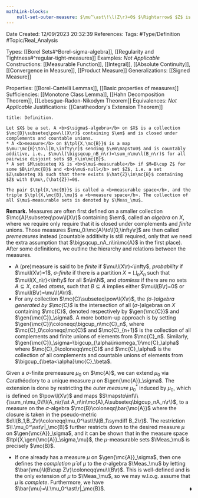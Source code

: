 ```yaml
---
mathLink-blocks:
    null-set-outer-measure: $\mu^\ast\!\l(Z\r)=0$ $\Rightarrow$ $Z$ is $\mu$-null
---
```


<div class="topSpace"></div>

Date Created: 12/09/2023 20:32:39
References:
Tags: #Type/Definition #Topic/Real_Analysis

Types: [[Borel Sets#^Borel-sigma-algebra]], [[Regularity and Tightness#^regular-tight-measures]]
Examples: <i>Not Applicable</i>
Constructions: [[Measurable Function]], [[Integral]], [[Absolute Continuity]], [[Convergence in Measure]], [[Product Measure]]
Generalizations: [[Signed Measure]]

Properties: [[Borel-Cantelli Lemmas]], [[Basic properties of measures]]
Sufficiencies: [[Monotone Class Lemma]], [[Hahn Decomposition Theorem]], [[Lebesgue-Radon-Nikodym Theorem]]
Equivalences: <i>Not Applicable</i>
Justifications: [[Caratheodory's Extension Theorem]]

``` ad-Definition
title: Definition.

Let $X$ be a set. A <b>$\sigma$-algebra</b> on $X$ is a collection $\mc{B}\subseteq\pow\l(X\r)$ containing $\em$ and is closed under complements and countable unions.
* A <b>measure</b> on $\tpl{X,\mc{B}}$ is a map $\mu:\mc{B}\to\l[0,\infty\r]$ sending $\em\mapsto0$ and is countably additive, i.e., $\mu\l(\bigsqcup_nB_n\r)=\sum_n\mu\l(B_n\r)$ for all pairwise disjoint sets $B_n\in\mc{B}$.
* A set $M\subseteq X$ is <b>$\mu$-measurable</b> if $M=B\cup Z$ for some $B\in\mc{B}$ and <b>$\mu$-null</b> set $Z$, i.e. a set $Z\subseteq X$ such that there exists $\hat{Z}\in\mc{B}$ containing $Z$ with $\mu\,(\hat{Z})=0$.

The pair $\tpl{X,\mc{B}}$ is called a <b>measurable space</b>, and the triple $\tpl{X,\mc{B},\mu}$ a <b>measure space</b>. The collection of all $\mu$-measurable sets is denoted by $\Meas_\mu$.

```

<b>Remark.</b> Measures are often first defined on a smaller collection $\mc{A}\subseteq\pow\l(X\r)$ containing $\em$, called an <i>algebra</i> on $X$, where we require only require that it is closed under complements and <i>finite</i> unions. Those measures $\mu_0:\mc{A}\to\l[0,\infty\r]$ are then called <i>premeasures</i> instead (countable additivity is still required, only that we need the extra assumption that $\bigsqcup_nA_n\in\mc{A}$ in the first place). After some definitions, we outline the hierarchy and relations between the measures.
* A (pre)measure is said to be <i>finite</i> if $\mu\l(X\r)<\infty$, <i>probability</i> if $\mu\l(X\r)=1$, <i>$\sigma$-finite</i> if there is a partition $X=\bigsqcup_nX_n$ such that $\mu\l(X_n\r)<\infty$ for all $n\in\N$, and <i>atomless</i> if there are no sets $A\subseteq X$, called <i>atoms</i>, such that $B\subseteq A$ implies either $\mu\l(B\r)=0$ or $\mu\l(B\r)=\mu\l(A\r)$.
* For any collection $\mc{C}\subseteq\pow\l(X\r)$, the <i>($\sigma$-)algebra generated by $\mc{C}$</i> is the intersection of all ($\sigma$-)algebras on $X$ containing $\mc{C}$, denoted respectively by $\gen{\mc{C}}$ and $\gen{\mc{C}}_\sigma$. A more bottom-up approach is by setting $\gen{\mc{C}}\coloneqq\bigcup_n\mc{C}_n$, where $\mc{C}_0\coloneqq\mc{C}$ and $\mc{C}_{n+1}$ is the collection of all complements and finite unions of elements from $\mc{C}_n$. Similarly, $\gen{\mc{C}}_\sigma=\bigcup_{\alpha\in\omega_1}\mc{C}_\alpha$ where $\mc{C}_0\coloneqq\mc{C}$ and $\mc{C}_\alpha$ is the collection of all complements and countable unions of elements from $\bigcup_{\beta<\alpha}\mc{C}_\beta$.

Given a $\sigma$-finite premeasure $\mu_0$ on $\mc{A}$, we can extend $\mu_0$ via Carathéodory to a unique measure $\mu$ on $\gen{\mc{A}}_\sigma$. The extension is done by restricting the <i>outer measure</i> $\mu_0^\ast$ induced by $\mu_0$, which is defined on $\pow\l(X\r)$ and maps $S\mapsto\inf\l\{\sum_n\mu_0\!\l(A_n\r)\st A_n\in\mc{A},A\subseteq\bigcup_nA_n\r\}$, to a measure on the $\sigma$-algebra $\mc{B}\coloneqq\bar{\mc{A}}$ where the closure is taken in the pseudo-metric $d\l(B_1,B_2\r)\coloneqq\mu_0^\ast\!\l(B_1\symdiff B_2\r)$. The restriction $\l.\mu_0^\ast\r|_\mc{B}$ further restricts down to the desired measure $\mu$ on $\gen{\mc{A}}_\sigma$, and it can be shown that in the measure space $\tpl{X,\gen{\mc{A}}_\sigma,\mu}$, the $\mu$-measurable sets $\Meas_\mu$ is precisely $\mc{B}$.
* If one already has a measure $\mu$ on $\gen{\mc{A}}_\sigma$, then one defines the <i>completion</i> $\bar{\mu}$ of $\mu$ to the $\sigma$-algebra $\Meas_\mu$ by letting $\bar{\mu}\l(B\cup Z\r)\coloneqq\mu\l(B\r)$. This is well-defined and is the only extension of $\mu$ to $\Meas_\mu$, so we may w.l.o.g. assume that $\mu$ is <i>complete</i>. Furthermore, we have $\bar{\mu}=\l.\mu_0^\ast\r|_\mc{B}$.<span style="float:right;">$\blacklozenge$</span>
